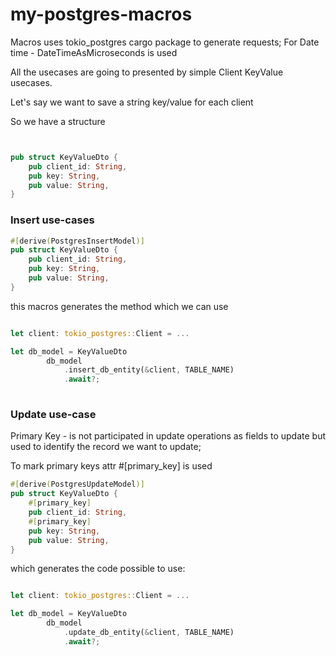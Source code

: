 # my-postgres-macros

Macros uses tokio_postgres cargo package to generate requests;
For Date time - DateTimeAsMicroseconds is used


All the usecases are going to presented by simple Client KeyValue usecases.

Let's say we want to save a string key/value for each client

So we have a structure

```rust


pub struct KeyValueDto {
    pub client_id: String,
    pub key: String,
    pub value: String,
}
```
### Insert use-cases


```rust
#[derive(PostgresInsertModel)]
pub struct KeyValueDto {
    pub client_id: String,
    pub key: String,
    pub value: String,
}
```

this macros generates the method which we can use

```rust

let client: tokio_postgres::Client = ...

let db_model = KeyValueDto
        db_model
            .insert_db_entity(&client, TABLE_NAME)
            .await?;
            
```


### Update use-case

Primary Key - is not participated in update operations as fields to update but used to identify the record we want to update;

To mark primary keys attr #[primary_key] is used

```rust
#[derive(PostgresUpdateModel)]
pub struct KeyValueDto {
    #[primary_key]
    pub client_id: String,
    #[primary_key]
    pub key: String,
    pub value: String,
}
```

which generates the code possible to use:


```rust

let client: tokio_postgres::Client = ...

let db_model = KeyValueDto
        db_model
            .update_db_entity(&client, TABLE_NAME)
            .await?;
            
```
